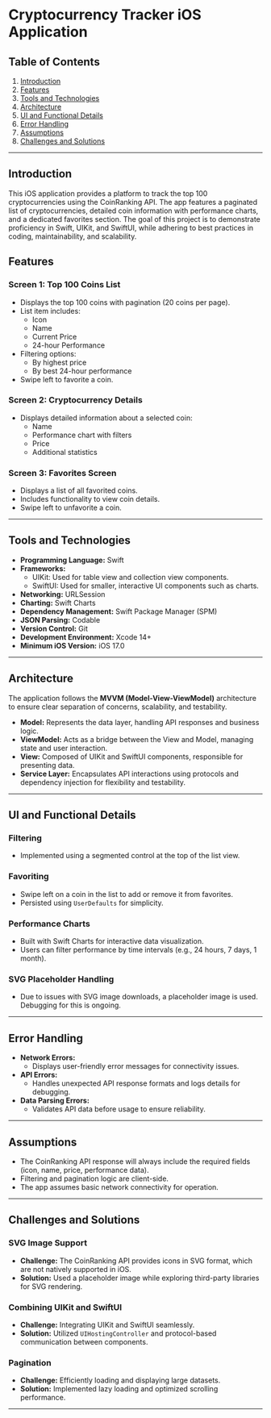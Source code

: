 # Cryptocurrency Tracker iOS Application

## Table of Contents

1. [Introduction](#introduction)
2. [Features](#features)
3. [Tools and Technologies](#tools-and-technologies)
4. [Architecture](#architecture)
5. [UI and Functional Details](#ui-and-functional-details)
6. [Error Handling](#error-handling)
7. [Assumptions](#assumptions)
8. [Challenges and Solutions](#challenges-and-solutions)

---

## Introduction

This iOS application provides a platform to track the top 100 cryptocurrencies using the CoinRanking API. The app features a paginated list of cryptocurrencies, detailed coin information with performance charts, and a dedicated favorites section. The goal of this project is to demonstrate proficiency in Swift, UIKit, and SwiftUI, while adhering to best practices in coding, maintainability, and scalability.

## Features

### Screen 1: Top 100 Coins List
- Displays the top 100 coins with pagination (20 coins per page).
- List item includes:
  - Icon
  - Name
  - Current Price
  - 24-hour Performance
- Filtering options:
  - By highest price
  - By best 24-hour performance
- Swipe left to favorite a coin.

### Screen 2: Cryptocurrency Details
- Displays detailed information about a selected coin:
  - Name
  - Performance chart with filters
  - Price
  - Additional statistics

### Screen 3: Favorites Screen
- Displays a list of all favorited coins.
- Includes functionality to view coin details.
- Swipe left to unfavorite a coin.

---

## Tools and Technologies

- **Programming Language:** Swift
- **Frameworks:**
  - UIKit: Used for table view and collection view components.
  - SwiftUI: Used for smaller, interactive UI components such as charts.
- **Networking:** URLSession
- **Charting:** Swift Charts
- **Dependency Management:** Swift Package Manager (SPM)
- **JSON Parsing:** Codable
- **Version Control:** Git
- **Development Environment:** Xcode 14+
- **Minimum iOS Version:** iOS 17.0

---

## Architecture

The application follows the **MVVM (Model-View-ViewModel)** architecture to ensure clear separation of concerns, scalability, and testability. 

- **Model:** Represents the data layer, handling API responses and business logic.
- **ViewModel:** Acts as a bridge between the View and Model, managing state and user interaction.
- **View:** Composed of UIKit and SwiftUI components, responsible for presenting data.
- **Service Layer:** Encapsulates API interactions using protocols and dependency injection for flexibility and testability.

---

## UI and Functional Details

### Filtering
- Implemented using a segmented control at the top of the list view.

### Favoriting
- Swipe left on a coin in the list to add or remove it from favorites.
- Persisted using `UserDefaults` for simplicity.

### Performance Charts
- Built with Swift Charts for interactive data visualization.
- Users can filter performance by time intervals (e.g., 24 hours, 7 days, 1 month).

### SVG Placeholder Handling
- Due to issues with SVG image downloads, a placeholder image is used. Debugging for this is ongoing.

---

## Error Handling

- **Network Errors:**
  - Displays user-friendly error messages for connectivity issues.
- **API Errors:**
  - Handles unexpected API response formats and logs details for debugging.
- **Data Parsing Errors:**
  - Validates API data before usage to ensure reliability.

---

## Assumptions

- The CoinRanking API response will always include the required fields (icon, name, price, performance data).
- Filtering and pagination logic are client-side.
- The app assumes basic network connectivity for operation.

---

## Challenges and Solutions

### SVG Image Support
- **Challenge:** The CoinRanking API provides icons in SVG format, which are not natively supported in iOS.
- **Solution:** Used a placeholder image while exploring third-party libraries for SVG rendering.

### Combining UIKit and SwiftUI
- **Challenge:** Integrating UIKit and SwiftUI seamlessly.
- **Solution:** Utilized `UIHostingController` and protocol-based communication between components.

### Pagination
- **Challenge:** Efficiently loading and displaying large datasets.
- **Solution:** Implemented lazy loading and optimized scrolling performance.

---
